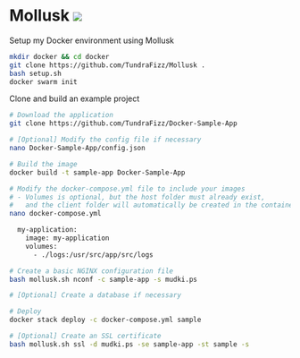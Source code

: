 # Mollusk ![](https://img.shields.io/badge/Status-Completed-008000.svg?style=plastic)

Setup my Docker environment using Mollusk

```sh
mkdir docker && cd docker
git clone https://github.com/TundraFizz/Mollusk .
bash setup.sh
docker swarm init
```

Clone and build an example project

```sh
# Download the application
git clone https://github.com/TundraFizz/Docker-Sample-App

# [Optional] Modify the config file if necessary
nano Docker-Sample-App/config.json

# Build the image
docker build -t sample-app Docker-Sample-App

# Modify the docker-compose.yml file to include your images
# - Volumes is optional, but the host folder must already exist,
#   and the client folder will automatically be created in the container
nano docker-compose.yml

  my-application:
    image: my-application
    volumes:
      - ./logs:/usr/src/app/src/logs

# Create a basic NGINX configuration file
bash mollusk.sh nconf -c sample-app -s mudki.ps

# [Optional] Create a database if necessary

# Deploy
docker stack deploy -c docker-compose.yml sample

# [Optional] Create an SSL certificate
bash mollusk.sh ssl -d mudki.ps -se sample-app -st sample -s
```
